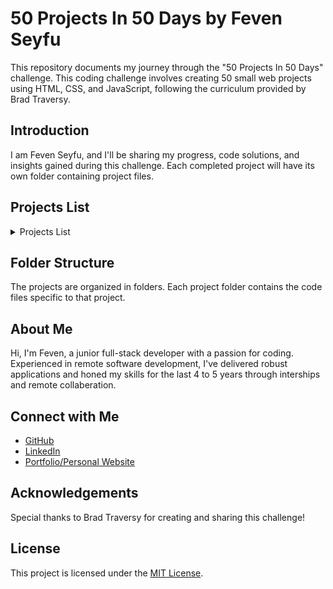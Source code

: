 # 50 Projects In 50 Days by Feven Seyfu

This repository documents my journey through the "50 Projects In 50 Days" challenge. This coding challenge involves creating 50 small web projects using HTML, CSS, and JavaScript, following the curriculum provided by Brad Traversy.

## Introduction

I am Feven Seyfu, and I'll be sharing my progress, code solutions, and insights gained during this challenge. Each completed project will have its own folder containing project files.

## Projects List 

<details>
<summary>Projects List</summary>

### Day 1: [Expanding Cards](https://github.com/FevenSeyfu/50-projects-50-day-Feven)
- Dynamic and visually appealing card layouts with HTML, CSS, and JavaScript.A list of image cards that expand on click.
- Focus Point : CSS Transform, Transition and JS event handling

### Day 2: [Progress Steps](https://github.com/FevenSeyfu/50-projects-50-day-Feven)
- Dynamic and visually appealing circles taking track of progress in respone to button click with HTML, CSS, and JavaScript
- Focus Point : CSS Transform, Transition and JS event handling

### Day 3: [Rotating Navigation Animation](https://github.com/FevenSeyfu/50-projects-50-day-Feven)
- Rotating Navigation Animation :  A ui with close and open button with rotating animation to hide or show the Navigation menu built with HTML, CSS, and JavaScript.
- Focus point : CSS Transform and Transition

### Day 4: [Hidden Search  Widget](https://github.com/FevenSeyfu/50-projects-50-day-Feven)
- Hidden Search  Widget : A Search bar widget with transition where the search input is only visible and on focus on click and hidden on click of the icon built with HTML, CSS, and JavaScript.
- Focus point : CSS Transition and Transform

### Day 5: [Blurry Loading](https://github.com/FevenSeyfu/50-projects-50-day-Feven)
- Blurry Loading : A Blurry image loading on page reload with counting percentile built with HTML, CSS, and JavaScript.
- Focus point : CSS filter property and background image

### Day 6: [Scroll Animation](https://github.com/FevenSeyfu/50-projects-50-day-Feven)
- Scroll Animation : A scroll animation with container boxes where boxes slide to be visible on scroll, for even numbered boxes slide from left and odd from right, built with HTML, CSS, and JavaScript.
- Focus point : CSS transfrom and transition,JS on scroll event and getBoundingClientRect function

### Day 7: [Split Landing page](https://github.com/FevenSeyfu/50-projects-50-day-Feven)
- Split Landing page : A Landing page with split cards that enlarge or minimize on hover with smooth transitions, built with HTML, CSS, and JavaScript.
- Focus point : CSS transfrom and transition,JS mouseenter and mouseleave events

### Day 8: [Form Wave Animation](https://github.com/FevenSeyfu/50-projects-50-day-Feven)
- Form Wave Animation : A login form ui that creates wavy animation and change colors of the labels when input field is active or in focus, built with HTML, CSS, and JavaScript.
- Focus point : CSS transfrom and transition,HTML form

### Day 9: [Sound Board](https://github.com/FevenSeyfu/50-projects-50-day-Feven)
- Sound Board : A clickable card that plays an audio depending on the clicked sound name, built with HTML, CSS, and JavaScript.
- Focus point : HTML audio element, JS event handling and play()

### Day 10: [Dad Jokes](https://github.com/FevenSeyfu/50-projects-50-day-Feven)
- Dad Jokes: An app that fetches and displays random jokes from an api with a click of a button , built with HTML, CSS, and JavaScript.
- Focus point : Javascript -event handling, Api call, Fetch()

### Day 11: [Event KeyCodes](https://github.com/FevenSeyfu/50-projects-50-day-Feven)
- Event KeyCodes: A mini app when key press that renders details of Key like the key,key code(numerical) and key code for the pressed key, built with HTML, CSS, and JavaScript.
- Focus point : Javascript -event handling on key down, html-small element

### Day 12: [FAQ Collapse](https://github.com/FevenSeyfu/50-projects-50-day-Feven)
- FAQ Collapse: A mini app that display FAQ with a toggle button to hide and expand details, built with HTML, CSS, and JavaScript.
- Focus point : Javascript Event Handler, HTML and css-toggle,  fontawesome icons
</details>

## Folder Structure

The projects are organized in folders. Each project folder contains the code files specific to that project.

## About Me

Hi, I'm Feven, a junior full-stack developer with a passion for coding. Experienced in remote software development, I've delivered robust applications and honed my skills for the last 4 to 5 years through interships and remote collaberation. 

## Connect with Me

- [GitHub](https://github.com/FevenSeyfu)
- [LinkedIn](https://www.linkedin.com/in/fevenseyfu/)
- [Portfolio/Personal Website](https://fevenseyfu.github.io/Feven-portfolio-v1/)

## Acknowledgements

Special thanks to Brad Traversy for creating and sharing this challenge!

## License

This project is licensed under the [MIT License](LICENSE).

